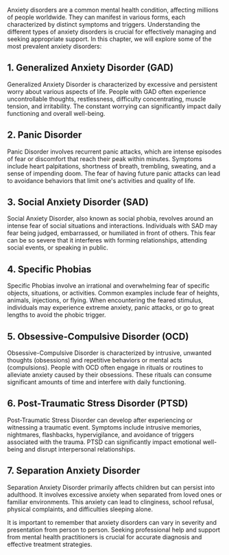 
Anxiety disorders are a common mental health condition, affecting millions of people worldwide. They can manifest in various forms, each characterized by distinct symptoms and triggers. Understanding the different types of anxiety disorders is crucial for effectively managing and seeking appropriate support. In this chapter, we will explore some of the most prevalent anxiety disorders:

1\. Generalized Anxiety Disorder (GAD)
-------------------------------------

Generalized Anxiety Disorder is characterized by excessive and persistent worry about various aspects of life. People with GAD often experience uncontrollable thoughts, restlessness, difficulty concentrating, muscle tension, and irritability. The constant worrying can significantly impact daily functioning and overall well-being.

2\. Panic Disorder
-----------------

Panic Disorder involves recurrent panic attacks, which are intense episodes of fear or discomfort that reach their peak within minutes. Symptoms include heart palpitations, shortness of breath, trembling, sweating, and a sense of impending doom. The fear of having future panic attacks can lead to avoidance behaviors that limit one's activities and quality of life.

3\. Social Anxiety Disorder (SAD)
--------------------------------

Social Anxiety Disorder, also known as social phobia, revolves around an intense fear of social situations and interactions. Individuals with SAD may fear being judged, embarrassed, or humiliated in front of others. This fear can be so severe that it interferes with forming relationships, attending social events, or speaking in public.

4\. Specific Phobias
-------------------

Specific Phobias involve an irrational and overwhelming fear of specific objects, situations, or activities. Common examples include fear of heights, animals, injections, or flying. When encountering the feared stimulus, individuals may experience extreme anxiety, panic attacks, or go to great lengths to avoid the phobic trigger.

5\. Obsessive-Compulsive Disorder (OCD)
--------------------------------------

Obsessive-Compulsive Disorder is characterized by intrusive, unwanted thoughts (obsessions) and repetitive behaviors or mental acts (compulsions). People with OCD often engage in rituals or routines to alleviate anxiety caused by their obsessions. These rituals can consume significant amounts of time and interfere with daily functioning.

6\. Post-Traumatic Stress Disorder (PTSD)
----------------------------------------

Post-Traumatic Stress Disorder can develop after experiencing or witnessing a traumatic event. Symptoms include intrusive memories, nightmares, flashbacks, hypervigilance, and avoidance of triggers associated with the trauma. PTSD can significantly impact emotional well-being and disrupt interpersonal relationships.

7\. Separation Anxiety Disorder
------------------------------

Separation Anxiety Disorder primarily affects children but can persist into adulthood. It involves excessive anxiety when separated from loved ones or familiar environments. This anxiety can lead to clinginess, school refusal, physical complaints, and difficulties sleeping alone.

It is important to remember that anxiety disorders can vary in severity and presentation from person to person. Seeking professional help and support from mental health practitioners is crucial for accurate diagnosis and effective treatment strategies.
